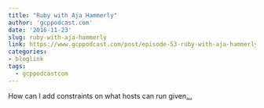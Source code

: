 ```yaml
---
title: "Ruby with Aja Hammerly"
author: 'gcppodcast.com'
date: '2016-11-23'
slug: ruby-with-aja-hammerly
link: https://www.gcppodcast.com/post/episode-53-ruby-with-aja-hammerly/
categories:
- bloglink
tags:
  - gcppodcastcom
---
```


How can I add constraints on what hosts can run given[... <i class="fas fa-external-link-alt"></i>](https://www.gcppodcast.com/post/episode-53-ruby-with-aja-hammerly/)

